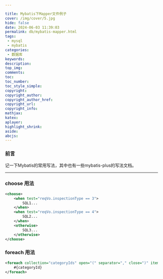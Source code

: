 ```yaml
---

title: Mybatis下Mapper文件例子
cover: /img/cover/5.jpg
hide: false
date: 2024-06-03 11:39:03
permalink: db/mybatis-mapper.html
tags: 
 - mysql
 - mybatis
categories:
 - 数据库
keywords:
description:
top_img:
comments:
toc:
toc_number:
toc_style_simple:
copyright:
copyright_author:
copyright_author_href:
copyright_url:
copyright_info:
mathjax:
katex:
aplayer:
highlight_shrink:
aside:
abcjs:
---
```


### 前言

记一下Mybatis的常用写法，其中也有一些mybatis-plus的写法文档。

----

### choose 用法

```xml
<choose>
    <when test="reqVo.inspectionType == 3">
        SQL1...
    </when>
    <when test="reqVo.inspectionType == 4">
        SQL2...
    </when>
    <otherwise>
        SQL3...
    </otherwise>
</choose>
```

### foreach 用法

```xml
<foreach collection="categoryIds" open="(" separator="," close=")" item="categoryId">
    #{categoryId}
</foreach>
```

